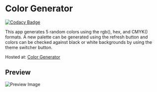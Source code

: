 # Color Generator

[![Codacy Badge](https://api.codacy.com/project/badge/Grade/45a9a9c8ab0e485c86d0e818bf6790d3)](https://www.codacy.com/manual/r0b0_s1av3/color-generator?utm_source=github.com&amp;utm_medium=referral&amp;utm_content=r0b0-s1av3/color-generator&amp;utm_campaign=Badge_Grade)

This app generates 5 random colors using the rgb(), hex, and CMYK() formats. A new palette can be generated using the refresh button and colors can be checked against black or white backgrounds by using the theme switcher button.

Hosted at: [Color Generator](https://r0b0-s1av3.github.io/color-generator/)

## Preview
![Preview Image](https://github.com/r0b0-s1av3/color-generator/blob/master/preview.png)
